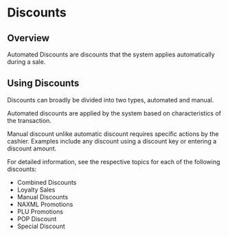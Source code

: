 # Discounts

## Overview

Automated Discounts are discounts that the system applies automatically during a sale.

## Using Discounts

Discounts can broadly be divided into two types, automated and manual.

Automated discounts are applied by the system based on characteristics of the transaction.

Manual discount unlike automatic discount requires specific actions by the cashier. Examples include any discount using a discount key or entering a discount amount.

For detailed information, see the respective topics for each of the following discounts:

* Combined Discounts
* Loyalty Sales
* Manual Discounts
* NAXML Promotions
* PLU Promotions
* POP Discount
* Special Discount
